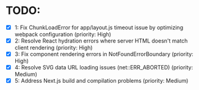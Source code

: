# TODO:

- [x] 1: Fix ChunkLoadError for app/layout.js timeout issue by optimizing webpack configuration (priority: High)
- [x] 2: Resolve React hydration errors where server HTML doesn't match client rendering (priority: High)
- [x] 3: Fix component rendering errors in NotFoundErrorBoundary (priority: High)
- [x] 4: Resolve SVG data URL loading issues (net::ERR_ABORTED) (priority: Medium)
- [x] 5: Address Next.js build and compilation problems (priority: Medium)
